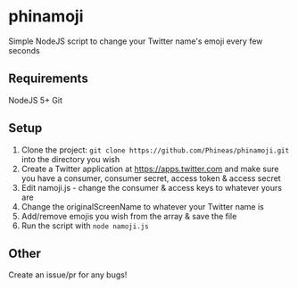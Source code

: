# phinamoji
Simple NodeJS script to change your Twitter name's emoji every few seconds

## Requirements
NodeJS 5+
Git

## Setup
1. Clone the project: `git clone https://github.com/Phineas/phinamoji.git` into the directory you wish
2. Create a Twitter application at https://apps.twitter.com and make sure you have a consumer, consumer secret, access token & access secret
3. Edit namoji.js - change the consumer & access keys to whatever yours are
4. Change the originalScreenName to whatever your Twitter name is
5. Add/remove emojis you wish from the array & save the file
6. Run the script with `node namoji.js`

## Other
Create an issue/pr for any bugs!
